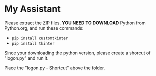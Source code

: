 # My Assistant
Please extract the ZIP files.
**YOU NEED TO DOWNLOAD** Python from Python.org, and run these commands:
- `pip install customtkinter`
- `pip install tkinter`

Since your downloading the python version, please create a shorcut of "logon.py" and run it.

Place the "logon.py - Shortcut" above the folder.
